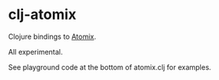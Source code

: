 clj-atomix
==========

Clojure bindings to [Atomix](https://atomix.io/).

All experimental.

See playground code at the bottom of atomix.clj for examples.
